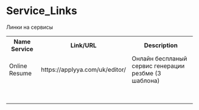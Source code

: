 # Service_Links
Линки на сервисы


<center> 
	<table width="100%">
	<tbody>
		<tr>
			<th>Name Service</th>
			<th>Link/URL</th>
			<th>Description</th>
		</tr>
		<tr>
			<td>Online Resume</td>
			<td>https://applyya.com/uk/editor/</td>
			<td>Онлайн беспланый сервис генерации резбме (3 шаблона)</td>
		</tr>
		<tr>
			<td></td>
			<td></td>
			<td></td>
		</tr>
		<tr>
			<td></td>
			<td></td>
			<td></td>
		</tr>
		<tr>
			<td></td>
			<td></td>
			<td></td>
		</tr>
		<tr>
			<td></td>
			<td></td>
			<td></td>
		</tr>
		<tr>
			<td></td>
			<td></td>
			<td></td>
		</tr>
		<tr>
			<td></td>
			<td></td>
			<td></td>
		</tr>
		<tr>
			<td></td>
			<td></td>
			<td></td>
		</tr>
		<tr>
			<td></td>
			<td></td>
			<td></td>
		</tr>
	</tbody>
</table>
</center>
